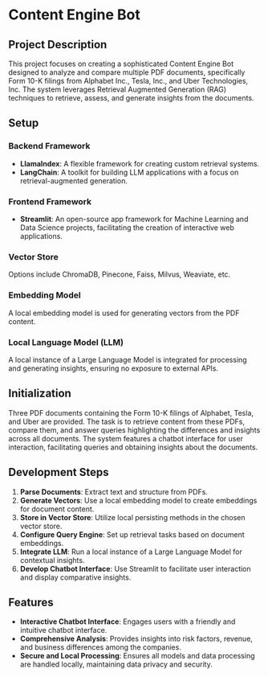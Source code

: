 # Content Engine Bot

## Project Description

This project focuses on creating a sophisticated Content Engine Bot designed to analyze and compare multiple PDF documents, specifically Form 10-K filings from Alphabet Inc., Tesla, Inc., and Uber Technologies, Inc. The system leverages Retrieval Augmented Generation (RAG) techniques to retrieve, assess, and generate insights from the documents.

## Setup

### Backend Framework

- **LlamaIndex**: A flexible framework for creating custom retrieval systems.
- **LangChain**: A toolkit for building LLM applications with a focus on retrieval-augmented generation.

### Frontend Framework

- **Streamlit**: An open-source app framework for Machine Learning and Data Science projects, facilitating the creation of interactive web applications.

### Vector Store

Options include ChromaDB, Pinecone, Faiss, Milvus, Weaviate, etc.

### Embedding Model

A local embedding model is used for generating vectors from the PDF content.

### Local Language Model (LLM)

A local instance of a Large Language Model is integrated for processing and generating insights, ensuring no exposure to external APIs.

## Initialization

Three PDF documents containing the Form 10-K filings of Alphabet, Tesla, and Uber are provided. The task is to retrieve content from these PDFs, compare them, and answer queries highlighting the differences and insights across all documents. The system features a chatbot interface for user interaction, facilitating queries and obtaining insights about the documents.

## Development Steps

1. **Parse Documents**: Extract text and structure from PDFs.
2. **Generate Vectors**: Use a local embedding model to create embeddings for document content.
3. **Store in Vector Store**: Utilize local persisting methods in the chosen vector store.
4. **Configure Query Engine**: Set up retrieval tasks based on document embeddings.
5. **Integrate LLM**: Run a local instance of a Large Language Model for contextual insights.
6. **Develop Chatbot Interface**: Use Streamlit to facilitate user interaction and display comparative insights.

## Features

- **Interactive Chatbot Interface**: Engages users with a friendly and intuitive chatbot interface.
- **Comprehensive Analysis**: Provides insights into risk factors, revenue, and business differences among the companies.
- **Secure and Local Processing**: Ensures all models and data processing are handled locally, maintaining data privacy and security.


